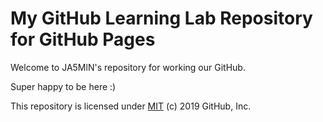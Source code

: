 # My GitHub Learning Lab Repository for GitHub Pages

Welcome to JA5MlN's repository for working our GitHub.

Super happy to be here :)

This repository is licensed under [MIT](../LICENSE) (c) 2019 GitHub, Inc.
